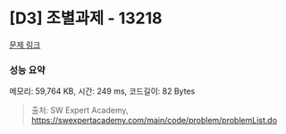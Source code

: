# [D3] 조별과제 - 13218 

[문제 링크](https://swexpertacademy.com/main/code/problem/problemDetail.do?contestProbId=AXzjvCCq-PwDFASs) 

### 성능 요약

메모리: 59,764 KB, 시간: 249 ms, 코드길이: 82 Bytes



> 출처: SW Expert Academy, https://swexpertacademy.com/main/code/problem/problemList.do